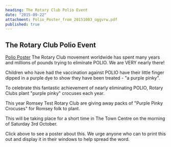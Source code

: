```yaml
---
heading: The Rotary Club Polio Event
date: "2015-09-22"
attachment: Polio_Poster_from_20151003_oggvrw.pdf
published: true
---
```





## The Rotary Club Polio Event

[Polio Poster](Polio_Poster_from_20151003_oggvrw.pdf)
The Rotary Club movement worldwide has spent many years and millions of pounds trying to eliminate POLIO. We are VERY nearly there!

Children who have had the vaccination against POLIO have their little finger dipped in a purple dye to show they have been treated - "a purple pinky". 


To celebrate this fantastic achievement of nearly eliminating POLIO, Rotary Clubs plant "purple pinky" crocuses each year. 

This year Romsey Test Rotary Club are giving away packs of "Purple Pinky Crocuses" for Romsey folk to plant.

This will be taking place for a short time in The Town Centre on the morning of Saturday 3rd October.

Click above to see a poster about this. We urge anyone who can to print this out and display it in their windows to help spread the word.
